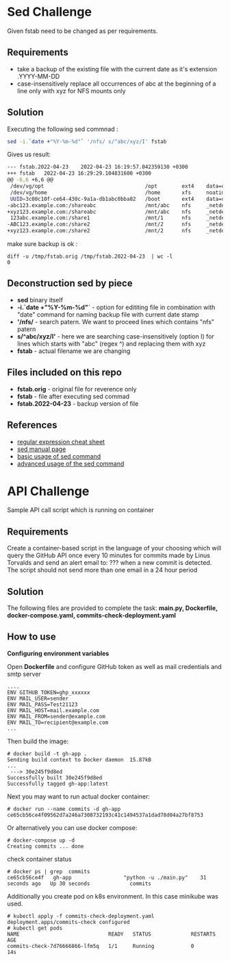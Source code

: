 # Sed Challenge

Given fstab need to be changed as per requirements.

## Requirements

- take a backup of the existing file with the current date as it's extension .YYYY-MM-DD
- case-insensitively replace all occurrences of abc at the beginning of a line only with xyz for NFS mounts only

## Solution

Executing the following sed commnad :

```bash
sed -i.`date +"%Y-%m-%d"` '/nfs/ s/^abc/xyz/I' fstab
```
Gives us result:

```bash
--- fstab.2022-04-23	2022-04-23 16:19:57.042359130 +0300
+++ fstab	2022-04-23 16:29:29.104831600 +0300
@@ -6,6 +6,6 @@
 /dev/vg/opt                                 /opt        ext4    data=ordered                0 2
 /dev/vg/home                                /home       xfs     noatime                     0 0
 UUID=3c00c10f-ce64-430c-9a1a-db1abc0bba82   /boot       ext4    data=ordered                0 2
-abc123.example.com:/shareabc                /mnt/abc    nfs     _netdev,bg,tcp,hard,intr    0 0
+xyz123.example.com:/shareabc                /mnt/abc    nfs     _netdev,bg,tcp,hard,intr    0 0
 123abc.example.com:/share1                  /mnt/1      nfs     _netdev,bg,tcp,hard,intr    0 0
-ABC123.example.com:/share2                  /mnt/2      nfs     _netdev,bg,tcp,hard,intr    0 0
+xyz123.example.com:/share2                  /mnt/2      nfs     _netdev,bg,tcp,hard,intr    0 0
```

make sure backup is ok :
```
diff -u /tmp/fstab.orig /tmp/fstab.2022-04-23  | wc -l
0
```
## Deconstruction sed by piece

- **sed** binary itself
- **-i.\`date +"%Y-%m-%d"`** - option for edititing file in combination with "date" command for naming backup file with current date stamp
- **'/nfs/** - search patern. We want to proceed lines which contains "nfs" patern
- **s/^abc/xyz/I'** - here we are searching case-insensitively (option I) for lines which starts with "abc" (regex ^) and replacing them with xyz
- **fstab** - actual filename we are changing

## Files included on this repo

- **fstab.orig** - original file for reverence only
- **fstab** - file after executing sed commad
- **fstab.2022-04-23** - backup version of file

## References
- [regular expression cheat sheet](https://web.mit.edu/hackl/www/lab/turkshop/slides/regex-cheatsheet.pdf)
- [sed manual page](https://man.cx/sed)
- [basic usage of sed command](https://www.geeksforgeeks.org/sed-command-in-linux-unix-with-examples/)
- [advanced usage of the sed command](https://www.linuxtopia.org/online_books/advanced_bash_scripting_guide/x17375.html)

# API Challenge

Sample API call script which is running on container

## Requirements

Create a container-based script in the language of your choosing which will query the GitHub API once every 10 minutes for commits made by Linus Torvalds and send an alert email to: ??? when a new commit is detected. The script should not send more than one email in a 24 hour period

## Solution

The following files are provided to complete the task: **main.py, Dockerfile, docker-compose.yaml, commits-check-deployment.yaml**

## How to use

**Configuring environment variables**

Open **Dockerfile** and configure GitHub token as well as mail credentials and smtp server

```
....
ENV GITHUB_TOKEN=ghp_xxxxxx
ENV MAIL_USER=sender
ENV MAIL_PASS=Test21123
ENV MAIL_HOST=mail.example.com
ENV MAIL_FROM=sender@example.com
ENV MAIL_TO=recipient@example.com
...
```

Then build the image:
```
# docker build -t gh-app .
Sending build context to Docker daemon  15.87kB
...
 ---> 30e245f9d8ed
Successfully built 30e245f9d8ed
Successfully tagged gh-app:latest
```

Next you may want to run actual docker container:

```
# docker run --name commits -d gh-app
ce65cb56ce4f09562d7a246a7308732193c41c1494537a1dad78d04a27bf8753
```

Or alternatively you can use docker compose:

```
# docker-compose up -d
Creating commits ... done
```

check container status

```
# docker ps | grep  commits
ce65cb56ce4f   gh-app                 "python -u ./main.py"    31 seconds ago   Up 30 seconds             commits
```

Additionally you create pod on k8s environment. In this case minikube was used.

```
# kubectl apply -f commits-check-deployment.yaml
deployment.apps/commits-check configured
# kubectl get pods
NAME                             READY   STATUS             RESTARTS        AGE
commits-check-7d76666866-lfm5q   1/1     Running            0               14s
```
